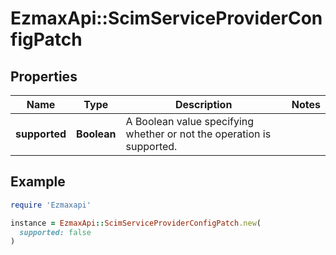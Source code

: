 # EzmaxApi::ScimServiceProviderConfigPatch

## Properties

| Name | Type | Description | Notes |
| ---- | ---- | ----------- | ----- |
| **supported** | **Boolean** | A Boolean value specifying whether or not the operation is supported. |  |

## Example

```ruby
require 'Ezmaxapi'

instance = EzmaxApi::ScimServiceProviderConfigPatch.new(
  supported: false
)
```

